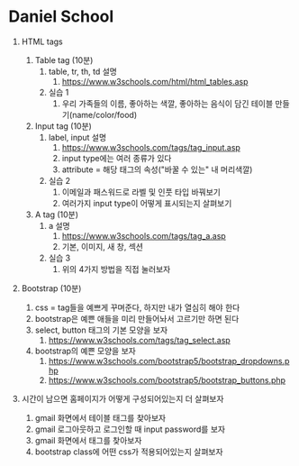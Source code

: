 # Daniel School
1. HTML tags
	1. Table tag (10분)
		1. table, tr, th, td 설명
	   		1. <https://www.w3schools.com/html/html_tables.asp>
		2. 실습 1
			1. 우리 가족들의 이름, 좋아하는 색깔, 좋아하는 음식이 담긴 테이블 만들기(name/color/food)
	2. Input tag (10분)
		1. label, input 설명
			1. <https://www.w3schools.com/tags/tag_input.asp>
			2. input type에는 여러 종류가 있다
			3. attribute = 해당 태그의 속성("바꿀 수 있는" 내 머리색깔)
		2. 실습 2
			1. 이메일과 패스워드로 라벨 및 인풋 타입 바꿔보기
			2. 여러가지 input type이 어떻게 표시되는지 살펴보기
	3. A tag (10분)
		1. a 설명
			1. <https://www.w3schools.com/tags/tag_a.asp>
			2. 기본, 이미지, 새 창, 섹션
		2. 실습 3
			1. 위의 4가지 방법을 직접 눌러보자

2. Bootstrap (10분)
	1. css = tag들을 예쁘게 꾸며준다, 하지만 내가 열심히 해야 한다
	2. bootstrap은 예쁜 애들을 미리 만들어놔서 고르기만 하면 된다
	3. select, button 태그의 기본 모양을 보자
		1. <https://www.w3schools.com/tags/tag_select.asp>
	4. bootstrap의 예쁜 모양을 보자
		1. <https://www.w3schools.com/bootstrap5/bootstrap_dropdowns.php>
		2. <https://www.w3schools.com/bootstrap5/bootstrap_buttons.php>

3. 시간이 남으면 홈페이지가 어떻게 구성되어있는지 더 살펴보자
	1. gmail 화면에서 테이블 태그를 찾아보자
	2. gmail 로그아웃하고 로그인할 때 input password를 보자
	3. gmail 화면에서 태그를 찾아보자
	4. bootstrap class에 어떤 css가 적용되어있는지 살펴보자
